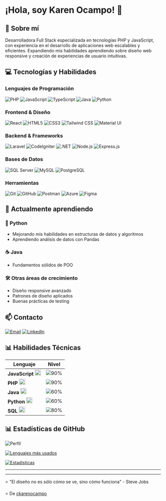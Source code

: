 # ¡Hola, soy Karen Ocampo! 👋

## 🚀 Sobre mí
Desarrolladora Full Stack especializada en tecnologías PHP y JavaScript, con experiencia en el desarrollo de aplicaciones web escalables y eficientes. Expandiendo mis habilidades aprendiendo sobre diseño web responsive y creación de experiencias de usuario intuitivas.


## 💻 Tecnologías y Habilidades

### Lenguajes de Programación
![PHP](https://img.shields.io/badge/-PHP-777BB4?style=flat-square&logo=php&logoColor=white)
![JavaScript](https://img.shields.io/badge/-JavaScript-F7DF1E?style=flat-square&logo=javascript&logoColor=black)
![TypeScript](https://img.shields.io/badge/-TypeScript-3178C6?style=flat-square&logo=typescript&logoColor=white)
![Java](https://img.shields.io/badge/-Java-007396?style=flat-square&logo=java&logoColor=white)
![Python](https://img.shields.io/badge/-Python-3776AB?style=flat-square&logo=python&logoColor=white)

### Frontend & Diseño
![React](https://img.shields.io/badge/-React-61DAFB?style=flat-square&logo=react&logoColor=white)
![HTML5](https://img.shields.io/badge/-HTML5-E34F26?style=flat-square&logo=html5&logoColor=white)
![CSS3](https://img.shields.io/badge/-CSS3-1572B6?style=flat-square&logo=css3&logoColor=white)
![Tailwind CSS](https://img.shields.io/badge/-Tailwind_CSS-38B2AC?style=flat-square&logo=tailwind-css&logoColor=white)
![Material UI](https://img.shields.io/badge/-Material%20UI-0081CB?style=flat-square&logo=mui&logoColor=white)

### Backend & Frameworks
![Laravel](https://img.shields.io/badge/-Laravel-FF2D20?style=flat-square&logo=laravel&logoColor=white)
![CodeIgniter](https://img.shields.io/badge/-CodeIgniter-EF4223?style=flat-square&logo=codeigniter&logoColor=white)
![.NET](https://img.shields.io/badge/-.NET-512BD4?style=flat-square&logo=dotnet&logoColor=white)
![Node.js](https://img.shields.io/badge/-Node.js-339933?style=flat-square&logo=node.js&logoColor=white)
![Express.js](https://img.shields.io/badge/-Express.js-000000?style=flat-square&logo=express&logoColor=white)

### Bases de Datos
![SQL Server](https://img.shields.io/badge/-SQL%20Server-CC2927?style=flat-square&logo=microsoft-sql-server&logoColor=white)
![MySQL](https://img.shields.io/badge/-MySQL-4479A1?style=flat-square&logo=mysql&logoColor=white)
![PostgreSQL](https://img.shields.io/badge/-PostgreSQL-4169E1?style=flat-square&logo=postgresql&logoColor=white)

### Herramientas
![Git](https://img.shields.io/badge/-Git-F05032?style=flat-square&logo=git&logoColor=white)
![GitHub](https://img.shields.io/badge/-GitHub-181717?style=flat-square&logo=github&logoColor=white)
![Postman](https://img.shields.io/badge/-Postman-FF6C37?style=flat-square&logo=postman&logoColor=white)
![Azure](https://img.shields.io/badge/-Azure-0089D6?style=flat-square&logo=microsoft-azure&logoColor=white)
![Figma](https://img.shields.io/badge/-Figma-F24E1E?style=flat-square&logo=figma&logoColor=white)

## 🌱 Actualmente aprendiendo

### 🐍 Python 
- Mejorando mis habilidades en estructuras de datos y algoritmos
- Aprendiendo análisis de datos con Pandas

### ☕ Java 
- Fundamentos sólidos de POO 
  
### 🛠 Otras áreas de crecimiento
- Diseño responsive avanzado
- Patrones de diseño aplicados
- Buenas prácticas de testing
  
## 📫 Contacto
[![Email](https://img.shields.io/badge/-cindykarenocampo@gmail.com-D14836?style=flat-square&logo=gmail&logoColor=white)](mailto:cindykarenocampo@gmail.com)
[![LinkedIn](https://img.shields.io/badge/-LinkedIn-0077B5?style=flat-square&logo=linkedin&logoColor=white)](https://www.linkedin.com/in/karen-ocampo) 

## 📊 Habilidades Técnicas
| Lenguaje    | Nivel |
|-------------|-------|
| **JavaScript** <img src="https://cdn.jsdelivr.net/gh/devicons/devicon/icons/javascript/javascript-original.svg" width="20"> | ![90%](https://img.shields.io/badge/-90%25-F7DF1E?style=flat&logo=javascript&logoColor=black) |
| **PHP** <img src="https://cdn.jsdelivr.net/gh/devicons/devicon/icons/php/php-original.svg" width="20"> | ![90%](https://img.shields.io/badge/-90%25-777BB4?style=flat&logo=php&logoColor=white) |
| **Java** <img src="https://cdn.jsdelivr.net/gh/devicons/devicon/icons/java/java-original.svg" width="20"> | ![60%](https://img.shields.io/badge/-60%25-007396?style=flat&logo=java&logoColor=white) |
| **Python** <img src="https://cdn.jsdelivr.net/gh/devicons/devicon/icons/python/python-original.svg" width="20"> | ![60%](https://img.shields.io/badge/-60%25-3776AB?style=flat&logo=python&logoColor=white) |
| **SQL** <img src="https://cdn.jsdelivr.net/gh/devicons/devicon/icons/mysql/mysql-original.svg" width="20"> | ![80%](https://img.shields.io/badge/-80%25-4479A1?style=flat&logo=mysql&logoColor=white) |

## 📊 Estadísticas de GitHub
![Perfil](https://github-profile-summary-cards.vercel.app/api/cards/profile-details?username=ckarenocampo&layout=compact&theme=radical)

[![Lenguajes más usados](https://github-readme-stats.vercel.app/api/top-langs/?username=ckarenocampo&layout=compact&theme=radical)](https://github.com/ckarenocampo)

[![Estadísticas](https://github-readme-stats.vercel.app/api?username=ckarenocampo&show_icons=true&theme=radical)](https://github.com/ckarenocampo)

---
---

⭐️ "El diseño no es sólo cómo se ve, sino cómo funciona" - Steve Jobs

⭐️ De [ckarenocampo](https://github.com/ckarenocampo)
<!---
ckarenocampo/ckarenocampo is a ✨ special ✨ repository because its `README.md` (this file) appears on your GitHub profile.
You can click the Preview link to take a look at your changes.
--->
